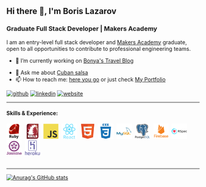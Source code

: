 
<!---
borisl16/borisl16 is a ✨ special ✨ repository because its `README.md` (this file) appears on your GitHub profile.
You can click the Preview link to take a look at your changes.
--->
 

## Hi there 👋, I'm Boris Lazarov
### Graduate Full Stack Developer | Makers Academy

I am an entry-level full stack developer and <a href="https://www.makers.tech">Makers Academy</a> graduate, open to all opportunities to contribute to professional engineering teams.

- 🔭 I’m currently working on <a href="https://github.com/borisl16/bonyas-travel-blog">Bonya's Travel Blog</a>
<!-- - 🌱 I’m currently learning <img src="https://github.com/devicons/devicon/blob/master/icons/csharp/csharp-original.svg" title="c#" alt="c#" width="20" height="20"/>&nbsp; -->
- 💬 Ask me about <a href="https://www.youtube.com/watch?v=ufyZ-sZSz4c">Cuban salsa</a> 
- 📫 How to reach me: <a href="mailto:lazarov_borislav@yahoo.com"> here you go</a> or just check <a href="https://borisl16.github.io">My Portfolio</a><br> 

[<img src='https://cdn.jsdelivr.net/npm/simple-icons@3.0.1/icons/github.svg' alt='github' height='40'>](https://github.com/https://github.com/borisl16)  [<img src='https://cdn.jsdelivr.net/npm/simple-icons@3.0.1/icons/linkedin.svg' alt='linkedin' height='40'>](https://www.linkedin.com/in/https://www.linkedin.com/in/borislav-lazarov-bl//)  [<img src='https://cdn.jsdelivr.net/npm/simple-icons@3.0.1/icons/icloud.svg' alt='website' height='40'>](https://borisl16.github.io)  

---
#### Skills & Experience:
<div>
  <img src="https://github.com/devicons/devicon/blob/master/icons/ruby/ruby-original-wordmark.svg" title="Ruby" alt="Ruby" width="40" height="40"/>&nbsp;
   <img src="https://github.com/devicons/devicon/blob/master/icons/rails/rails-original-wordmark.svg" title="Rails" alt="Rails" width="40" height="40"/>&nbsp;
     <img src="https://github.com/devicons/devicon/blob/master/icons/javascript/javascript-original.svg" title="JavaScript" alt="JavaScript" width="40" height="40"/>&nbsp;
  <img src="https://github.com/devicons/devicon/blob/master/icons/react/react-original-wordmark.svg" title="React" alt="React" width="40" height="40"/>&nbsp;
    <img src="https://github.com/devicons/devicon/blob/master/icons/html5/html5-original.svg" title="HTML5" alt="HTML" width="40" height="40"/>&nbsp;  
  <img src="https://github.com/devicons/devicon/blob/master/icons/css3/css3-plain-wordmark.svg"  title="CSS3" alt="CSS" width="40" height="40"/>&nbsp;
 <img src="https://github.com/devicons/devicon/blob/master/icons/mysql/mysql-original-wordmark.svg" title="MySQL"  alt="MySQL" width="40" height="40"/>&nbsp;
  <img src="https://github.com/devicons/devicon/blob/master/icons/postgresql/postgresql-original-wordmark.svg" title="postgrsql"  alt="postgresql" width="40" height="40"/>&nbsp;
  <img src="https://github.com/devicons/devicon/blob/master/icons/firebase/firebase-plain-wordmark.svg" title="Firebase" alt="Firebase" width="40" height="40"/>&nbsp;
  <img src="https://github.com/devicons/devicon/blob/master/icons/rspec/rspec-original-wordmark.svg" title="rspec" alt="rspec" width="40" height="40"/>&nbsp;
  <img src="https://github.com/devicons/devicon/blob/master/icons/jasmine/jasmine-plain-wordmark.svg" title="jasmine" alt="jasmine" width="40" height="40"/>&nbsp;
  <img src="https://github.com/devicons/devicon/blob/master/icons/heroku/heroku-original-wordmark.svg" title="heroku" alt="heroku" width="40" height="40"/>&nbsp;
 </div><br>

---




[![Anurag's GitHub stats](https://github-readme-stats.vercel.app/api?username=borisl16)](https://github.com/anuraghazra/github-readme-stats)


